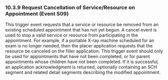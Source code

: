 ### 10.3.9 Request Cancellation of Service/Resource on Appointment (Event S09)

This trigger event requests that a service or resource be removed from an existing scheduled appointment that has not yet begun. A cancel event is used to stop a valid service or resource from participating in the appointment. For example, if a portable X-ray machine scheduled for an exam is no longer needed, then the placer application requests that the resource be canceled on the filler application. This trigger event should only be used for appointments that have not been completed, or for parent appointments whose children have not been completed. If it is successful, an application acknowledgment is returned, optionally containing an SCH segment and related detail segments describing the modified appointment.
